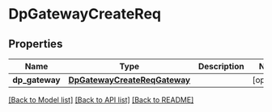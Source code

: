 # DpGatewayCreateReq

## Properties
Name | Type | Description | Notes
------------ | ------------- | ------------- | -------------
**dp_gateway** | [**DpGatewayCreateReqGateway**](DpGatewayCreateReqGateway.md) |  | [optional] 

[[Back to Model list]](../README.md#documentation-for-models) [[Back to API list]](../README.md#documentation-for-api-endpoints) [[Back to README]](../README.md)


